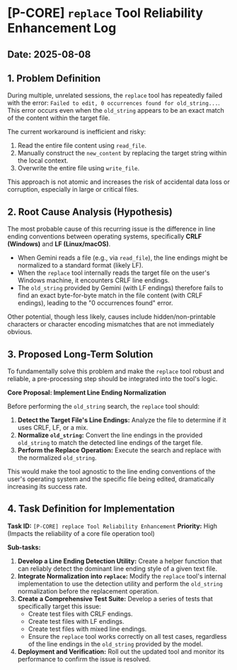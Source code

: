 # [P-CORE] `replace` Tool Reliability Enhancement Log

## Date: 2025-08-08

## 1. Problem Definition

During multiple, unrelated sessions, the `replace` tool has repeatedly failed with the error: `Failed to edit, 0 occurrences found for old_string...`. This error occurs even when the `old_string` appears to be an exact match of the content within the target file.

The current workaround is inefficient and risky:
1. Read the entire file content using `read_file`.
2. Manually construct the `new_content` by replacing the target string within the local context.
3. Overwrite the entire file using `write_file`.

This approach is not atomic and increases the risk of accidental data loss or corruption, especially in large or critical files.

## 2. Root Cause Analysis (Hypothesis)

The most probable cause of this recurring issue is the difference in line ending conventions between operating systems, specifically **CRLF (Windows)** and **LF (Linux/macOS)**.

- When Gemini reads a file (e.g., via `read_file`), the line endings might be normalized to a standard format (likely LF).
- When the `replace` tool internally reads the target file on the user's Windows machine, it encounters CRLF line endings.
- The `old_string` provided by Gemini (with LF endings) therefore fails to find an exact byte-for-byte match in the file content (with CRLF endings), leading to the "0 occurrences found" error.

Other potential, though less likely, causes include hidden/non-printable characters or character encoding mismatches that are not immediately obvious.

## 3. Proposed Long-Term Solution

To fundamentally solve this problem and make the `replace` tool robust and reliable, a pre-processing step should be integrated into the tool's logic.

**Core Proposal: Implement Line Ending Normalization**

Before performing the `old_string` search, the `replace` tool should:

1.  **Detect the Target File's Line Endings:** Analyze the file to determine if it uses CRLF, LF, or a mix.
2.  **Normalize `old_string`:** Convert the line endings in the provided `old_string` to match the detected line endings of the target file.
3.  **Perform the Replace Operation:** Execute the search and replace with the normalized `old_string`.

This would make the tool agnostic to the line ending conventions of the user's operating system and the specific file being edited, dramatically increasing its success rate.

## 4. Task Definition for Implementation

**Task ID:** `[P-CORE] replace Tool Reliability Enhancement`
**Priority:** High (Impacts the reliability of a core file operation tool)

**Sub-tasks:**

1.  **Develop a Line Ending Detection Utility:** Create a helper function that can reliably detect the dominant line ending style of a given text file.
2.  **Integrate Normalization into `replace`:** Modify the `replace` tool's internal implementation to use the detection utility and perform the `old_string` normalization before the replacement operation.
3.  **Create a Comprehensive Test Suite:** Develop a series of tests that specifically target this issue:
    *   Create test files with CRLF endings.
    *   Create test files with LF endings.
    *   Create test files with mixed line endings.
    *   Ensure the `replace` tool works correctly on all test cases, regardless of the line endings in the `old_string` provided by the model.
4.  **Deployment and Verification:** Roll out the updated tool and monitor its performance to confirm the issue is resolved.
